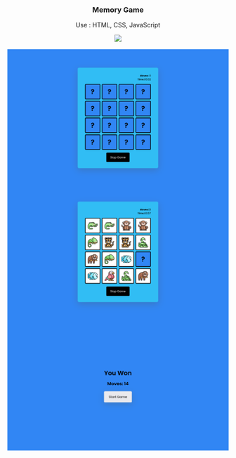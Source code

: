 <h3 align="center">Memory Game</h3>
<p align="center">Use : HTML, CSS, JavaScript</p>
<p align="center">
  <a href="https://monishroy.github.io/memory-game/" target="_blank">
    <img src="https://img.shields.io/badge/Play-Memory%20Game-blue?style=for-the-badge">
  </a>
</p>
<img align="center" src="1.png" />
<img align="center" src="2.png" />
<img align="center" src="3.png" />

